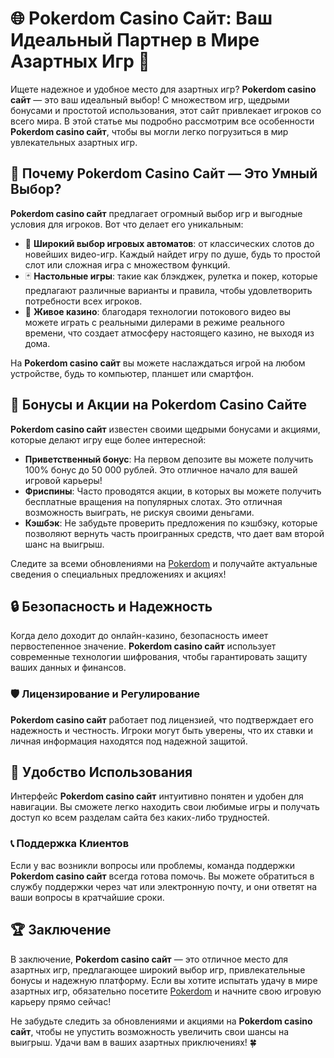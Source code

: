 # 🌐 Pokerdom Casino Сайт: Ваш Идеальный Партнер в Мире Азартных Игр 🎲

Ищете надежное и удобное место для азартных игр? **Pokerdom casino сайт** — это ваш идеальный выбор! С множеством игр, щедрыми бонусами и простотой использования, этот сайт привлекает игроков со всего мира. В этой статье мы подробно рассмотрим все особенности **Pokerdom casino сайт**, чтобы вы могли легко погрузиться в мир увлекательных азартных игр.

## 🌟 Почему Pokerdom Casino Сайт — Это Умный Выбор?

**Pokerdom casino сайт** предлагает огромный выбор игр и выгодные условия для игроков. Вот что делает его уникальным:

- 🎰 **Широкий выбор игровых автоматов**: от классических слотов до новейших видео-игр. Каждый найдет игру по душе, будь то простой слот или сложная игра с множеством функций.
- 🃏 **Настольные игры**: такие как блэкджек, рулетка и покер, которые предлагают различные варианты и правила, чтобы удовлетворить потребности всех игроков.
- 🎥 **Живое казино**: благодаря технологии потокового видео вы можете играть с реальными дилерами в режиме реального времени, что создает атмосферу настоящего казино, не выходя из дома.

На **Pokerdom casino сайт** вы можете наслаждаться игрой на любом устройстве, будь то компьютер, планшет или смартфон.

## 🎉 Бонусы и Акции на Pokerdom Casino Сайте

**Pokerdom casino сайт** известен своими щедрыми бонусами и акциями, которые делают игру еще более интересной:

- **Приветственный бонус**: На первом депозите вы можете получить 100% бонус до 50 000 рублей. Это отличное начало для вашей игровой карьеры!
- **Фриспины**: Часто проводятся акции, в которых вы можете получить бесплатные вращения на популярных слотах. Это отличная возможность выиграть, не рискуя своими деньгами.
- **Кэшбэк**: Не забудьте проверить предложения по кэшбэку, которые позволяют вернуть часть проигранных средств, что дает вам второй шанс на выигрыш.

Следите за всеми обновлениями на [Pokerdom](https://brandplay.link/4k77v2yx) и получайте актуальные сведения о специальных предложениях и акциях!

## 🔒 Безопасность и Надежность

Когда дело доходит до онлайн-казино, безопасность имеет первостепенное значение. **Pokerdom casino сайт** использует современные технологии шифрования, чтобы гарантировать защиту ваших данных и финансов.

### 🛡️ Лицензирование и Регулирование

**Pokerdom casino сайт** работает под лицензией, что подтверждает его надежность и честность. Игроки могут быть уверены, что их ставки и личная информация находятся под надежной защитой.

## 📱 Удобство Использования

Интерфейс **Pokerdom casino сайт** интуитивно понятен и удобен для навигации. Вы сможете легко находить свои любимые игры и получать доступ ко всем разделам сайта без каких-либо трудностей.

### 📞 Поддержка Клиентов

Если у вас возникли вопросы или проблемы, команда поддержки **Pokerdom casino сайт** всегда готова помочь. Вы можете обратиться в службу поддержки через чат или электронную почту, и они ответят на ваши вопросы в кратчайшие сроки.

## 🏆 Заключение

В заключение, **Pokerdom casino сайт** — это отличное место для азартных игр, предлагающее широкий выбор игр, привлекательные бонусы и надежную платформу. Если вы хотите испытать удачу в мире азартных игр, обязательно посетите [Pokerdom](https://brandplay.link/4k77v2yx) и начните свою игровую карьеру прямо сейчас!

Не забудьте следить за обновлениями и акциями на **Pokerdom casino сайт**, чтобы не упустить возможность увеличить свои шансы на выигрыш. Удачи вам в ваших азартных приключениях! 🍀

